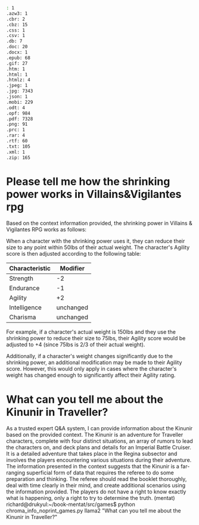 ```bash
: 1
.azw3: 1
.cbr: 2
.cbz: 15
.css: 1
.csv: 1
.db: 7
.doc: 20
.docx: 1
.epub: 68
.gif: 27
.htm: 1
.html: 1
.htmlz: 4
.jpeg: 1
.jpg: 7343
.json: 1
.mobi: 229
.odt: 4
.opf: 984
.pdf: 7328
.png: 91
.prc: 1
.rar: 4
.rtf: 60
.txt: 105
.xml: 1
.zip: 165
```
# Please tell me how the shrinking power works in Villains&Vigilantes rpg
Based on the context information provided, the shrinking power in Villains & Vigilantes RPG works as follows:

When a character with the shrinking power uses it, they can reduce their size to any point within 50lbs of their actual weight. The character's Agility score is then adjusted according to the following table:

| Characteristic | Modifier |
| --- | --- |
| Strength | -2 |
| Endurance | -1 |
| Agility | +2 |
| Intelligence | unchanged |
| Charisma | unchanged |

For example, if a character's actual weight is 150lbs and they use the shrinking power to reduce their size to 75lbs, their Agility score would be adjusted to +4 (since 75lbs is 2/3 of their actual weight).

Additionally, if a character's weight changes significantly due to the shrinking power, an additional modification may be made to their Agility score. However, this would only apply in cases where the character's weight has changed enough to significantly affect their Agility rating.

# What can you tell me about the Kinunir in Traveller?
As a trusted expert Q&A system, I can provide information about the Kinunir based on the provided context. The Kinunir is an adventure for Traveller characters, complete with four distinct situations, an array of rumors to lead the characters on, and deck plans and details for an Imperial Battle Cruiser. It is a detailed adventure that takes place in the Regina subsector and involves the players encountering various situations during their adventure. The information presented in the context suggests that the Kinunir is a far-ranging superficial form of data that requires the referee to do some preparation and thinking. The referee should read the booklet thoroughly, deal with time clearly in their mind, and create additional scenarios using the information provided. The players do not have a right to know exactly what is happening, only a right to try to determine the truth.
(mentat) richard@drukyul:~/book-mentat/src/games$ python chroma_info_noprint_games.py  llama2 "What can you tell me about the Kinunir in Traveller?"

